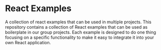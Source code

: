 # React Examples

A collection of react examples that can be used in multiple projects.
This repository contains a collection of React examples that can be used as boilerplate in our group projects. Each example is designed to do one thing focusing on a specific functionality to make it easy to integrate it into your own React application.
